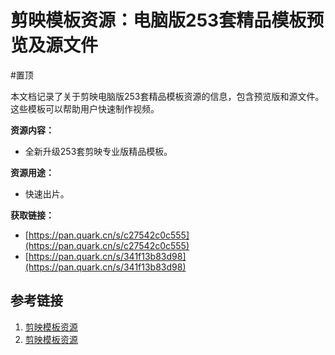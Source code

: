 # 剪映模板资源：电脑版253套精品模板预览及源文件

#置顶

本文档记录了关于剪映电脑版253套精品模板资源的信息，包含预览版和源文件。这些模板可以帮助用户快速制作视频。


**资源内容：**

* 全新升级253套剪映专业版精品模板。

**资源用途：**

* 快速出片。

**获取链接：**

* [https://pan.quark.cn/s/c27542c0c555](https://pan.quark.cn/s/c27542c0c555)
* [https://pan.quark.cn/s/341f13b83d98](https://pan.quark.cn/s/341f13b83d98)

## 参考链接

1. [剪映模板资源](https://pan.quark.cn/s/c27542c0c555)
2. [剪映模板资源](https://pan.quark.cn/s/341f13b83d98)
